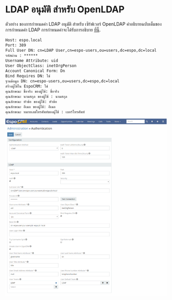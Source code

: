 # LDAP อนุมัติ สำหรับ OpenLDAP

ตัวอย่าง ของการกำหนดค่า LDAP อนุมัติ สำหรับ เซิร์ฟเวอร์ OpenLDAP  คำอธิบายฉบับเต็มของการกำหนดค่า LDAP การกำหนดค่าจะได้รับการอธิบาย [ที่นี้](ldap-authorization.md).

```
Host: espo.local
Port: 389
Full User DN: cn=LDAP User,cn=espo-users,ou=users,dc=espo,dc=local
รหัสผ่าน : ******
Username Attribute: uid
User ObjectClass: inetOrgPerson
Account Canonical Form: Dn
Bind Requires DN: ใช่
ฐานข้อมูล DN: cn=espo-users,ou=users,dc=espo,dc=local
สร้างผู้ใช้ใน EspoCRM: ใช่
คุณลักษณะ ชื่อจริง ของผู้ใช้: ชื่อจริง
คุณลักษณะ นามสกุล ของผู้ใช้ : นามสกุล
คุณลักษณะ หัวข้อ ของผู้ใช้: หัวข้อ
คุณลักษณะ อีเมล ของผู้ใช้: อีเมล
คุณลักษณะ หมายเลขโทรศัพท์ของผู้ใช้ : เบอร์โทรศัพท์
```

![1](https://raw.githubusercontent.com/espocrm/documentation/master/docs/_static/images/administration/ldap-authorization/ldap-configuration-for-openldap.png)

